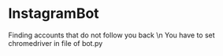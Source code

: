 # InstagramBot
Finding accounts that do not follow you back \n
You have to set chromedriver in file of bot.py
